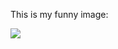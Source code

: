 This is my funny image:

![](https://lh6.googleusercontent.com/-mTMkTxm3_9I/USvaUXMlGVI/AAAAAAAAEzQ/Ziy5Sd7UIn8/s640/blogger-image-249045258.jpg)
